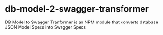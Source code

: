 # db-model-2-swagger-transformer
DB Model to Swagger Tranformer is an NPM module that converts database JSON Model Specs into Swagger Specs
